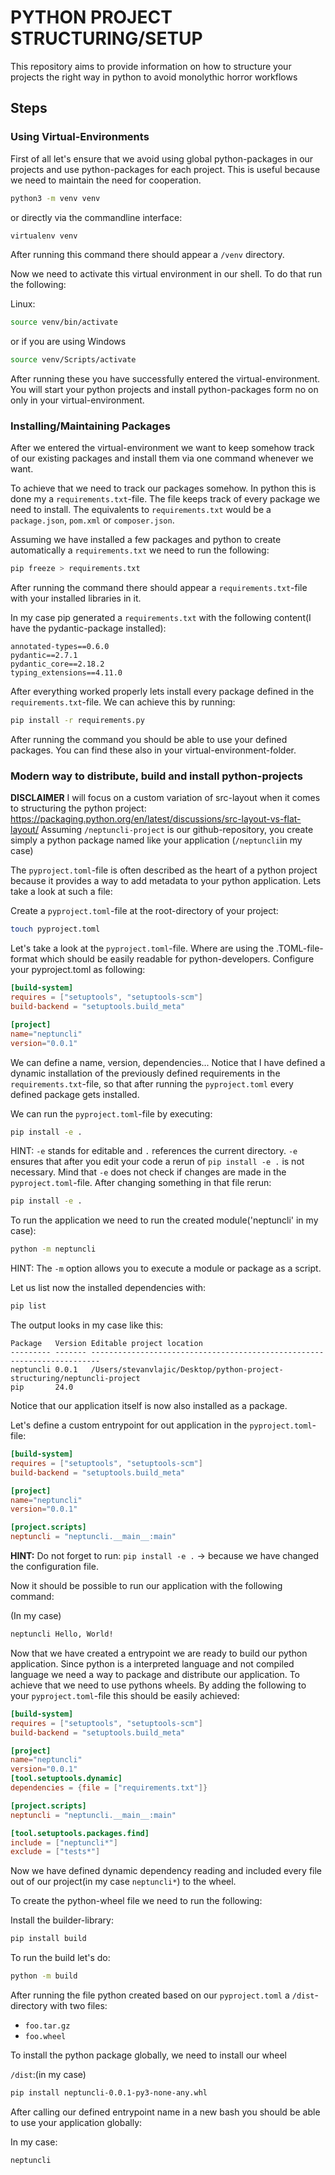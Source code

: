 # PYTHON PROJECT STRUCTURING/SETUP
This repository aims to provide information on how to structure your projects the right way in python to avoid monolythic horror workflows

## Steps

### Using Virtual-Environments

First of all let's ensure that we avoid using global python-packages in our projects and use python-packages for each project. This is useful because we need to maintain the need for cooperation.

```bash
python3 -m venv venv
```

or directly via the commandline interface:

```bash
virtualenv venv
```

After running this command there should appear a `/venv` directory.

Now we need to activate this virtual environment in our shell. To do that run the following: 

Linux: 
```bash
source venv/bin/activate
```

or if you are using Windows

```bash
source venv/Scripts/activate
```

After running these you have successfully entered the virtual-environment. You will start your python projects and install python-packages form no on only in your virtual-environment.

### Installing/Maintaining Packages

After we entered the virtual-environment we want to keep somehow track of our existing packages and install them via one command whenever we want. 

To achieve that we need to track our packages somehow. In python this is done my a `requirements.txt`-file. The file keeps track of every package we need to install. The equivalents to `requirements.txt` would be a `package.json`, `pom.xml` or `composer.json`.


Assuming we have installed a few packages and python to create automatically a `requirements.txt` we need to run the following: 

```bash
pip freeze > requirements.txt
```

After running the command there should appear a `requirements.txt`-file with your installed libraries in it. 

In my case pip generated a `requirements.txt` with the following content(I have the pydantic-package installed): 

```text
annotated-types==0.6.0
pydantic==2.7.1
pydantic_core==2.18.2
typing_extensions==4.11.0
```

After everything worked properly lets install every package defined in the `requirements.txt`-file. We can achieve this by running: 
 
```bash
pip install -r requirements.py
```

After running the command you should be able to use your defined packages. You can find these also in your virtual-environment-folder.


### Modern way to distribute, build and install python-projects

**DISCLAIMER** I will focus on a custom variation of src-layout when it comes to structuring the python project: https://packaging.python.org/en/latest/discussions/src-layout-vs-flat-layout/ 
Assuming `/neptuncli-project` is our github-repository, you create simply a python package named like your application (`/neptuncli`in my case)  

The `pyproject.toml`-file is often described as the heart of a python project because it provides a way to add metadata to your python application. Lets take a look at such a file: 

Create a `pyproject.toml`-file at the root-directory of your project: 

```bash
touch pyproject.toml
```

Let's take a look at the `pyproject.toml`-file. Where are using the .TOML-file-format which should be easily readable for python-developers. Configure your pyproject.toml as following:

```TOML
[build-system]
requires = ["setuptools", "setuptools-scm"]
build-backend = "setuptools.build_meta"

[project]
name="neptuncli"
version="0.0.1"
```

We can define a name, version, dependencies... Notice that I have defined a dynamic installation of the previously defined requirements in the `requirements.txt`-file, so that after running the `pyproject.toml` every defined package gets installed.

We can run the `pyproject.toml`-file by executing: 

```bash
pip install -e . 
```

HINT: `-e` stands for editable and `.` references the current directory. `-e` ensures that after you edit your code a rerun of `pip install -e .` is not necessary. Mind that `-e` does not check if changes are made in the `pyproject.toml`-file. After changing something in that file rerun:

```bash
pip install -e . 
```


To run the application we need to run the created  module('neptuncli' in my case): 

```bash
python -m neptuncli
```

HINT: The `-m` option allows you to execute a module or package as a script.


Let us list now the installed dependencies with:

```bash
pip list
```

The output looks in my case like this:

```text
Package   Version Editable project location
--------- ------- ------------------------------------------------------------------------
neptuncli 0.0.1   /Users/stevanvlajic/Desktop/python-project-structuring/neptuncli-project
pip       24.0
```

Notice that our application itself is now also installed as a package.


Let's define a custom entrypoint for out application in the `pyproject.toml`-file: 


```toml
[build-system]
requires = ["setuptools", "setuptools-scm"]
build-backend = "setuptools.build_meta"

[project]
name="neptuncli"
version="0.0.1"

[project.scripts]
neptuncli = "neptuncli.__main__:main"
```

**HINT:** Do not forget to run: `pip install -e .` -> because we have changed the configuration file.

Now it should be possible to run our application with the following command: 

(In my case)
```bash
neptuncli Hello, World! 
```

Now that we have created a entrypoint we are ready to build our python application. Since python is a interpreted language and not compiled language we need a way to package and distribute our application. To achieve that we need to use pythons wheels. By adding the following to your `pyproject.toml`-file this should be easily achieved:

```toml
[build-system]
requires = ["setuptools", "setuptools-scm"]
build-backend = "setuptools.build_meta"

[project]
name="neptuncli"
version="0.0.1"
[tool.setuptools.dynamic]
dependencies = {file = ["requirements.txt"]}

[project.scripts]
neptuncli = "neptuncli.__main__:main"

[tool.setuptools.packages.find]
include = ["neptuncli*"]
exclude = ["tests*"]
```

Now we have defined dynamic dependency reading and included every file out of our project(in my case `neptuncli*`) to the wheel. 

To create the python-wheel file we need to run the following: 


Install the builder-library: 
```bash
pip install build
```

To run the build let's do: 
```bash
python -m build
```

After running the file python created based on our `pyproject.toml` a `/dist`-directory with two files: 
* `foo.tar.gz`
* `foo.wheel`


To install the python package globally, we need to install our wheel

`/dist`:(in my case)

```bash
pip install neptuncli-0.0.1-py3-none-any.whl
```

After calling our defined entrypoint name in a new bash you should be able to use your application globally:

In my case:
```bash
neptuncli
```
